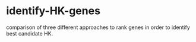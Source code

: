 # identify-HK-genes
comparison of three different approaches to rank genes in order to identify best candidate HK.
